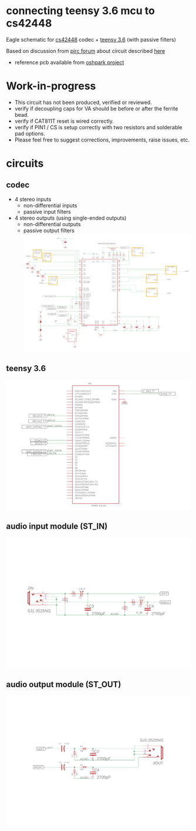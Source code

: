 # connecting teensy 3.6 mcu to cs42448
Eagle schematic for [cs42448](https://statics.cirrus.com/pubs/proDatasheet/CS42448_F5.pdf) codec + [teensy 3.6](https://www.pjrc.com/store/teensy36.html) (with passive filters)

Based on discussion from [pjrc forum](https://forum.pjrc.com/threads/41371-Quad-channel-output-on-Teensy-3-6) about circuit  described [here](https://forum.pjrc.com/threads/41371-Quad-channel-output-on-Teensy-3-6?p=138969&viewfull=1#post138969)
* reference pcb available from [oshpark project](https://oshpark.com/shared_projects/2Yj6rFaW)

# Work-in-progress
* This circuit has not been produced, verified or reviewed. 
* verify if decoupling caps for VA should be before or after the ferrite bead.
* verify if CAT811T reset is wired correctly. 
* verify if PIN1 / CS is setup correctly with two resistors and solderable pad options. 
* Please feel free to suggest corrections, improvements, raise issues, etc.

# circuits

## codec
* 4 stereo inputs 
  * non-differential inputs
  * passive input filters
* 4 stereo outputs (using single-ended outputs)
  * non-differential outputs
  * passive output filters
![cs42448](/images/cs42448.png)

## teensy 3.6
![cs42448](/images/teensy.png)

## audio input module (ST_IN)
![cs42448](/images/input.png)

## audio output module (ST_OUT)
![cs42448](/images/output.png)
